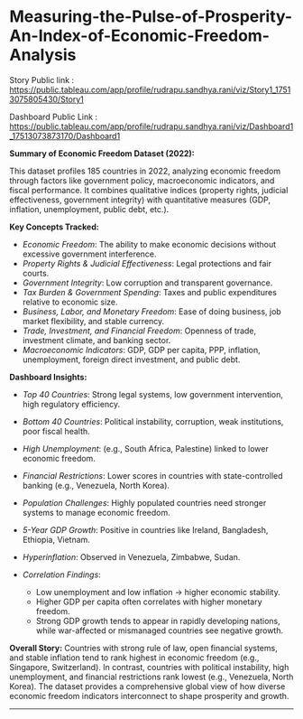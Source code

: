 # Measuring-the-Pulse-of-Prosperity-An-Index-of-Economic-Freedom-Analysis
Story Public link : 
https://public.tableau.com/app/profile/rudrapu.sandhya.rani/viz/Story1_17513075805430/Story1

Dashboard Public Link : https://public.tableau.com/app/profile/rudrapu.sandhya.rani/viz/Dashboard1_17513073873170/Dashboard1


**Summary of Economic Freedom Dataset (2022):**

This dataset profiles 185 countries in 2022, analyzing economic freedom through factors like government policy, macroeconomic indicators, and fiscal performance. It combines qualitative indices (property rights, judicial effectiveness, government integrity) with quantitative measures (GDP, inflation, unemployment, public debt, etc.).

**Key Concepts Tracked:**

* *Economic Freedom*: The ability to make economic decisions without excessive government interference.
* *Property Rights & Judicial Effectiveness*: Legal protections and fair courts.
* *Government Integrity*: Low corruption and transparent governance.
* *Tax Burden & Government Spending*: Taxes and public expenditures relative to economic size.
* *Business, Labor, and Monetary Freedom*: Ease of doing business, job market flexibility, and stable currency.
* *Trade, Investment, and Financial Freedom*: Openness of trade, investment climate, and banking sector.
* *Macroeconomic Indicators*: GDP, GDP per capita, PPP, inflation, unemployment, foreign direct investment, and public debt.

**Dashboard Insights:**

* *Top 40 Countries*: Strong legal systems, low government intervention, high regulatory efficiency.
* *Bottom 40 Countries*: Political instability, corruption, weak institutions, poor fiscal health.
* *High Unemployment*: (e.g., South Africa, Palestine) linked to lower economic freedom.
* *Financial Restrictions*: Lower scores in countries with state-controlled banking (e.g., Venezuela, North Korea).
* *Population Challenges*: Highly populated countries need stronger systems to manage economic freedom.
* *5-Year GDP Growth*: Positive in countries like Ireland, Bangladesh, Ethiopia, Vietnam.
* *Hyperinflation*: Observed in Venezuela, Zimbabwe, Sudan.
* *Correlation Findings*:

  * Low unemployment and low inflation → higher economic stability.
  * Higher GDP per capita often correlates with higher monetary freedom.
  * Strong GDP growth tends to appear in rapidly developing nations, while war-affected or mismanaged countries see negative growth.

**Overall Story:**
Countries with strong rule of law, open financial systems, and stable inflation tend to rank highest in economic freedom (e.g., Singapore, Switzerland). In contrast, countries with political instability, high unemployment, and financial restrictions rank lowest (e.g., Venezuela, North Korea). The dataset provides a comprehensive global view of how diverse economic freedom indicators interconnect to shape prosperity and growth.

---
